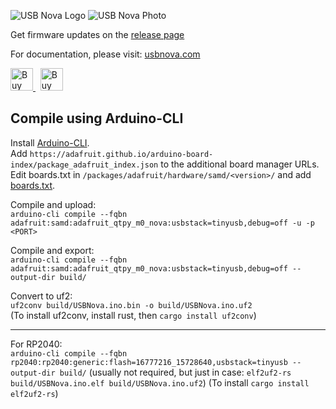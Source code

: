 ![USB Nova Logo](https://usbnova.com/img/about/nova_yellow.png)
![USB Nova Photo](https://usbnova.com/img/home/nova2-small.png)

Get firmware updates on the [release page](https://github.com/SpacehuhnTech/USBNova/releases)

For documentation, please visit: [usbnova.com](https://usbnova.com/)

<a href='https://spacehuhn.store/products/usb-nova' target='_blank'>
  <img height='36' style={{border:0,height:'36px'}} src='https://usbnova.com/img/about/buy.png' border='0' alt='Buy Now' />
</a>
&nbsp;
<a href='https://ko-fi.com/G2G75FA4V' target='_blank'>
  <img height='36' style={{border:0,height:'36px'}} src='https://usbnova.com/img/about/kofi_button.png' border='0' alt='Buy Me a Coffee at ko-fi.com' />
</a>

## Compile using Arduino-CLI
Install [Arduino-CLI](https://arduino.github.io/arduino-cli/0.28/installation/).  
Add `https://adafruit.github.io/arduino-board-index/package_adafruit_index.json` to the additional board manager URLs.  
Edit boards.txt in `/packages/adafruit/hardware/samd/<version>/` and add [boards.txt](boards.txt).  

Compile and upload:  
`arduino-cli compile --fqbn adafruit:samd:adafruit_qtpy_m0_nova:usbstack=tinyusb,debug=off -u -p <PORT>`

Compile and export:  
`arduino-cli compile --fqbn adafruit:samd:adafruit_qtpy_m0_nova:usbstack=tinyusb,debug=off --output-dir build/`

Convert to uf2:  
`uf2conv build/USBNova.ino.bin -o build/USBNova.ino.uf2`  
(To install uf2conv, install rust, then `cargo install uf2conv`) 

---

For RP2040:  
`arduino-cli compile --fqbn rp2040:rp2040:generic:flash=16777216_15728640,usbstack=tinyusb --output-dir build/`
(usually not required, but just in case: `elf2uf2-rs build/USBNova.ino.elf build/USBNova.ino.uf2`)
(To install `cargo install elf2uf2-rs`)